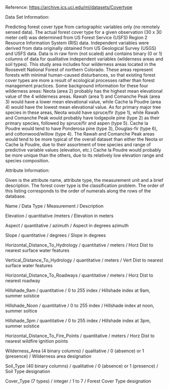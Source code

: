 Reference: https://archive.ics.uci.edu/ml/datasets/Covertype

Data Set Information:

Predicting forest cover type from cartographic variables only (no remotely sensed data). The actual forest cover type for a given observation (30 x 30 meter cell) was determined from US Forest Service (USFS) Region 2 Resource Information System (RIS) data. Independent variables were derived from data originally obtained from US Geological Survey (USGS) and USFS data. Data is in raw form (not scaled) and contains binary (0 or 1) columns of data for qualitative independent variables (wilderness areas and soil types).
This study area includes four wilderness areas located in the Roosevelt National Forest of northern Colorado. These areas represent forests with minimal human-caused disturbances, so that existing forest cover types are more a result of ecological processes rather than forest management practices. 
Some background information for these four wilderness areas: Neota (area 2) probably has the highest mean elevational value of the 4 wilderness areas. Rawah (area 1) and Comanche Peak (area 3) would have a lower mean elevational value, while Cache la Poudre (area 4) would have the lowest mean elevational value.
As for primary major tree species in these areas, Neota would have spruce/fir (type 1), while Rawah and Comanche Peak would probably have lodgepole pine (type 2) as their primary species, followed by spruce/fir and aspen (type 5). Cache la Poudre would tend to have Ponderosa pine (type 3), Douglas-fir (type 6), and cottonwood/willow (type 4).
The Rawah and Comanche Peak areas would tend to be more typical of the overall dataset than either the Neota or Cache la Poudre, due to their assortment of tree species and range of predictive variable values (elevation, etc.) Cache la Poudre would probably be more unique than the others, due to its relatively low elevation range and species composition.

Attribute Information:

Given is the attribute name, attribute type, the measurement unit and a brief description. The forest cover type is the classification problem. The order of this listing corresponds to the order of numerals along the rows of the database.

Name / Data Type / Measurement / Description

Elevation / quantitative /meters / Elevation in meters

Aspect / quantitative / azimuth / Aspect in degrees azimuth

Slope / quantitative / degrees / Slope in degrees

Horizontal_Distance_To_Hydrology / quantitative / meters / Horz Dist to nearest surface water features

Vertical_Distance_To_Hydrology / quantitative / meters / Vert Dist to nearest surface water features

Horizontal_Distance_To_Roadways / quantitative / meters / Horz Dist to nearest roadway

Hillshade_9am / quantitative / 0 to 255 index / Hillshade index at 9am, summer solstice

Hillshade_Noon / quantitative / 0 to 255 index / Hillshade index at noon, summer soltice

Hillshade_3pm / quantitative / 0 to 255 index / Hillshade index at 3pm, summer solstice

Horizontal_Distance_To_Fire_Points / quantitative / meters / Horz Dist to nearest wildfire ignition points

Wilderness_Area (4 binary columns) / qualitative / 0 (absence) or 1 (presence) / Wilderness area designation

Soil_Type (40 binary columns) / qualitative / 0 (absence) or 1 (presence) / Soil Type designation

Cover_Type (7 types) / integer / 1 to 7 / Forest Cover Type designation
